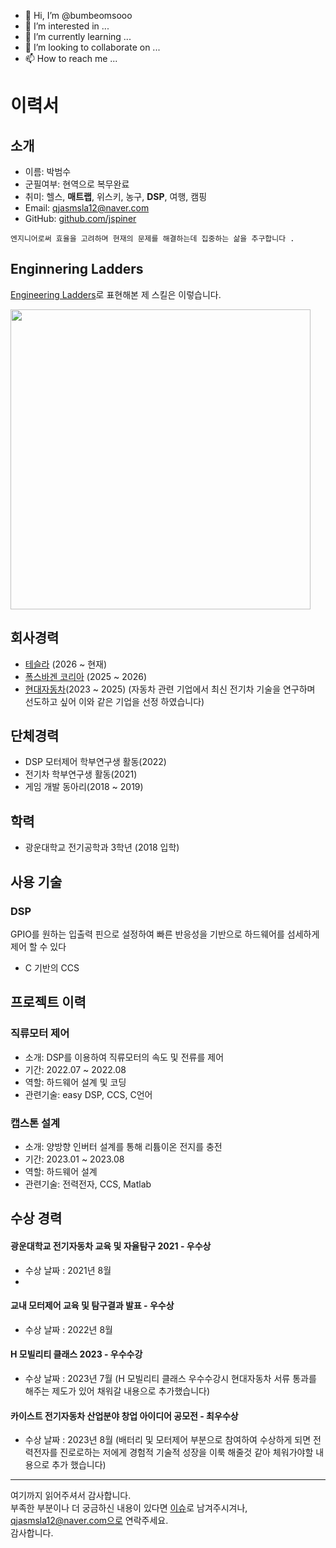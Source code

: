 - 👋 Hi, I’m @bumbeomsooo
- 👀 I’m interested in ...
- 🌱 I’m currently learning ...
- 💞️ I’m looking to collaborate on ...
- 📫 How to reach me ...

<!---
bumbeomsooo/bumbeomsooo is a ✨ special ✨ repository because its `README.md` (this file) appears on your GitHub profile.
You can click the Preview link to take a look at your changes.
--->
# 이력서

## 소개
- 이름: 박범수
- 군필여부: 현역으로 복무완료
- 취미: 헬스, **매트랩**, 위스키, 농구, **DSP**, 여행, 캠핑
- Email: qjasmsla12@naver.com
- GitHub: [github.com/jspiner](https://github.com/bumbeomsooo)


```
엔지니어로써 효율을 고려하며 현재의 문제를 해결하는데 집중하는 삶을 추구합니다 .
```



## Enginnering Ladders
[Engineering Ladders](https://medium.com/@ryanparkdev/engineering-ladders%EC%9D%84-%EC%9D%B4%EC%9A%A9%ED%95%9C-%EC%84%B1%EC%9E%A5%EB%B0%A9%ED%96%A5-%EC%B0%BE%EA%B8%B0-c52112b5c34f)로 표현해본 제 스킬은 이렇습니다.

<img src = "https://github.com/JSpiner/RESUME/raw/master/images/engineering_ladders.png" width="480" />

## 회사경력
- [테슬라](https://www.kakaomobility.com/) (2026 ~ 현재)
- [폭스바겐 코리아](https://stylesha.re) (2025 ~ 2026)
- [현대자동차](https://www.ridicorp.com/)(2023 ~ 2025)
(자동차 관련 기업에서 최신 전기차 기술을 연구하며 선도하고 싶어 이와 같은 기업을 선정 하였습니다)

## 단체경력
- DSP 모터제어 학부연구생 활동(2022)
- 전기차 학부연구생 활동(2021)
- 게임 개발 동아리(2018 ~ 2019)

## 학력
- 광운대학교 전기공학과 3학년 (2018 입학)

## 사용 기술
### DSP 
GPIO를 원하는 입출력 핀으로 설정하여 빠른 반응성을 기반으로 하드웨어를 섬세하게 제어 할 수 있다
- C 기반의 CCS


## 프로젝트 이력




### 직류모터 제어
- 소개: DSP를 이용하여 직류모터의 속도 및 전류를 제어
- 기간: 2022.07 ~ 2022.08
- 역할: 하드웨어 설계 및 코딩
- 관련기술: easy DSP, CCS, C언어

### 캡스톤 설계
- 소개: 양방향 인버터 설계를 통해 리튬이온 전지를 충전
- 기간: 2023.01 ~ 2023.08
- 역할: 하드웨어 설계
- 관련기술: 전력전자, CCS, Matlab


## 수상 경력

#### 광운대학교 전기자동차 교육 및 자율탐구 2021 - 우수상
- 수상 날짜 : 2021년 8월
- 
#### 교내 모터제어 교육 및 탐구결과 발표 - 우수상
- 수상 날짜 : 2022년 8월

#### H 모빌리티 클래스 2023 - 우수수강
- 수상 날짜 : 2023년 7월
(H 모빌리티 클래스 우수수강시 현대자동차 서류 통과를 해주는 제도가 있어 채워갈 내용으로 추가했습니다)

#### 카이스트 전기자동차 산업분야 창업 아이디어 공모전 - 최우수상
- 수상 날짜 : 2023년 8월
(배터리 및 모터제어 부분으로 참여하여 수상하게 되면 전력전자를 진로로하는 저에게 경험적 기술적 성장을 이룩 해줄것 같아 체워가야할 내용으로 추가 했습니다)





----

여기까지 읽어주셔서 감사합니다. <br/>
부족한 부분이나 더 궁금하신 내용이 있다면 [이슈](https://github.com/bumbeomsooo/RESUME/issues)로 남겨주시겨나, qjasmsla12@naver.com으로 연락주세요.<br/>
감사합니다.
